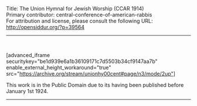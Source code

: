 <html>
<head></head>
<body>
Title: The Union Hymnal for Jewish Worship (CCAR 1914)<br />
Primary contributor: central-conference-of-american-rabbis<br />
For attribution and license, please consult the following URL: <a href="http://opensiddur.org/?p=39564">http://opensiddur.org/?p=39564</a>
<p />
<hr />

&nbsp;

[advanced_iframe securitykey="be1d939e6a1b36109171c7d5503b34cf9147aa7b" enable_external_height_workaround="true" src="https://archive.org/stream/unionhy00cent#page/n3/mode/2up"]

This work is in the Public Domain due to its having been published before January 1st 1924.

<hr />

<div class="english" lang="en" style="font-size: 1.2em;">

</div>

&nbsp;
</body>
</html>